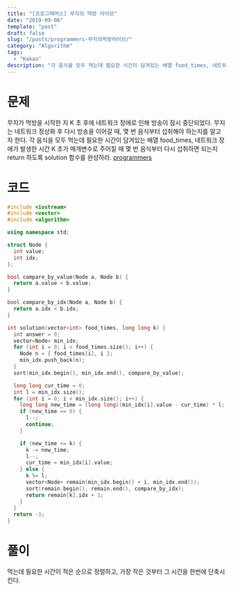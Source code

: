 ```yaml
---
title: "[프로그래머스] 무지의 먹방 라이브"
date: "2019-09-06"
template: "post"
draft: false
slug: "/posts/programmers-무지의먹방라이브/"
category: "Algorithm"
tags:
  - "Kakao"
description: "각 음식을 모두 먹는데 필요한 시간이 담겨있는 배열 food_times, 네트워크 장애가 발생한 시간 K 초가 매개변수로 주어질 때 몇 번 음식부터 다시 섭취하면 되는지 return 하도록 solution 함수를 완성하라."
---
```


# 문제

무지가 먹방을 시작한 지 K 초 후에 네트워크 장애로 인해 방송이 잠시 중단되었다.
무지는 네트워크 정상화 후 다시 방송을 이어갈 때, 몇 번 음식부터 섭취해야 하는지를 알고자 한다.
각 음식을 모두 먹는데 필요한 시간이 담겨있는 배열 food_times, 네트워크 장애가 발생한 시간 K 초가 매개변수로 주어질 때 몇 번 음식부터 다시 섭취하면 되는지 return 하도록 solution 함수를 완성하라. [programmers](https://programmers.co.kr/learn/courses/30/lessons/42891)

# 코드

```c++
#include <iostream>
#include <vector>
#include <algorithm>

using namespace std;

struct Node {
  int value;
  int idx;
};

bool compare_by_value(Node a, Node b) {
  return a.value < b.value;
}

bool compare_by_idx(Node a, Node b) {
  return a.idx < b.idx;
}

int solution(vector<int> food_times, long long k) {
  int answer = 0;
  vector<Node> min_idx;
  for (int i = 0; i < food_times.size(); i++) { 
    Node n = { food_times[i], i };
    min_idx.push_back(n);
  }
  sort(min_idx.begin(), min_idx.end(), compare_by_value);

  long long cur_time = 0;
  int l = min_idx.size();
  for (int i = 0; i < min_idx.size(); i++) {
    long long new_time = (long long)(min_idx[i].value - cur_time) * l;
    if (new_time == 0) {
      l--;
      continue; 
    }

    if (new_time <= k) {
      k -= new_time;
      l--;
      cur_time = min_idx[i].value;
    } else {
      k %= l;
      vector<Node> remain(min_idx.begin() + i, min_idx.end());
      sort(remain.begin(), remain.end(), compare_by_idx);
      return remain[k].idx + 1;
    }
  }
  return -1;
}
```

# 풀이

먹는데 필요한 시간이 적은 순으로 정렬하고, 가장 작은 것부터 그 시간을 한번에 단축시킨다.
